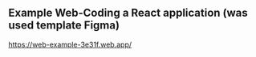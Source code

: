 ## Example Web-Coding a React application (was used template Figma)

https://web-example-3e31f.web.app/